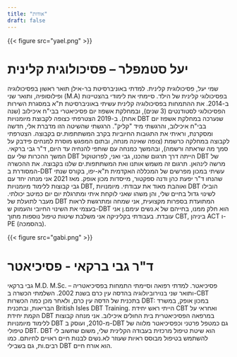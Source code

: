 ```yaml
---
title: "אודות"
draft: false
---
```


{{< figure src="yael.png" >}}

# יעל סטמפלר – פסיכולוגית קלינית
שמי יעל, פסיכולוגית קלינית. למדתי באוניברסיטת בר-אילן תואר ראשון בפסיכולוגיה ופילוסופיה, ותואר שני (M.A) בפסיכולוגי קלינית של הילד. סיימתי את לימודי בהצטיינות ב-2014. את ההתמחות בפסיכולוגיה קלינית עשיתי באוניברסיטת ת"א במסגרת השירות הפסיכולוגי לסטודנטים (3 שנים), ובמחלקת אשפוז יום פסיכיאטרי בבי"ח איכילוב (שנה אחת). ב-2019 הצטרפתי כצופה לקבוצת מיומנויות DBT שנערכה במחלקת אשפוז יום בבי"ח איכילוב, והרגשתי מיד "קליק". הרגשתי שהשיטה הזו מדברת אלי, חדשה ומסקרנת, וראיתי את התגובות החיוביות בקרב המשתתפות.ים בקבוצה. הצטרפתי לקבוצה במחלקה כרשמת (צופה שאינה מנחה, ובתום המפגש מוסרת למנחים פידבק על סמך מה שראתה ורשמה), ובהמשך כמנחה עם שותפי להנחיה עד היום, ד"ר גבי ברקאי. המשך ההכרות שלי עם DBT הייתה דרך תרגום שהכנו, גבי ואני, לפרוטוקול DBT של מרשה לינהאן. תרגום זה משמש אותנו ואת המשתתפות.ים שלנו בקבוצה. את ההכשרה המסודרת ב-DBT עשיתי במכון מפרשים של המכללה האקדמית ת"א-יפו, בקורס שנתי  שהנחו ד"ר יפעת כהן ודנה ספקטור, מייסדות מכון אופק. מאז 2021 אני מנחה יחד עם גבי קבוצות ללימוד מיומנויות DBT, ואוהבת מאוד את עבודתי. מיומנויות DBT הובילו לשינוי גדול בחיים שלי, והן משהו שאני לוקחת איתי ומתרגלת יום יום כמיטב יכולתי. מעבר לתועלת של DBT המתועדת בספרות מקצועית, אני שמחה ומתרגשת לראות בעצמי את השינוי החיובי והעמוק ש-DBT הוא חלק ממנו, בחייהם של א.נשים עימם.ן אני עובדת. 
בעבודתי בקליניקה אני משלבת שיטות טיפול נוספות מתוך CBT, ביניהן ACT ו-PE (בהסמכה). 


{{< figure src="gabi.png" >}}

# ד"ר גבי ברקאי - פסיכיאטר
גבי ברקאי M.D. M.Sc. – פסיכיאטר. למדתי רפואה וסיימתי התמחות בפסיכיאטריה ותואר שני בנוירוביולוגיה בהדסה עין כרם בשנת 2002. השלמתי הכשרה ב-CBT בתכנית של הדסה עין כרם, ולאחר מכן כמה הכשרות DBT: במכון אופק, במשרד הבריאות, ובתכנית British Isles DBT Training. הייתי ראש יחידת CBT ואחראי על הקמת יחידת DBT במרפאה הפסיכיאטרית בית החולים איכילוב. אני מנחה קבוצות ללימוד מיומנויות DBT מ-2010, ועוסק ב-DBT גם כמטפל פרטני וכפסיכיאטר מלווה של טיפולי DBT. DBT הוא שיטת טיפול מרכזית בעבודה הקלינית שלי, משום שחשוב לי להשתמש בטיפול מבוסס ראיות שעוזר לא.נשים לבנות חיים ראויים לחיותם. כמו רבים.ות, גם בשבילי DBT הוא אורח חיים.

